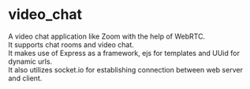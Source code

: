 # video_chat
A video chat application like Zoom with the help of WebRTC.<br>
It supports chat rooms and video chat.<br>
It makes use of Express as a framework, ejs for templates and UUid for dynamic urls.<br>
It also utilizes socket.io for establishing connection between web server and client.<br>
